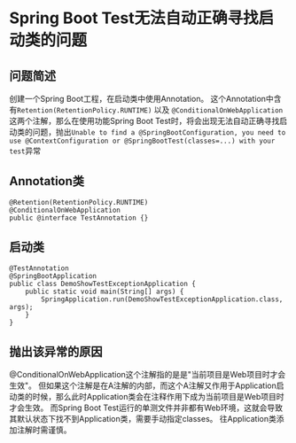 # Spring Boot Test无法自动正确寻找启动类的问题

## 问题简述
创建一个Spring Boot工程，在启动类中使用Annotation。
这个Annotation中含有`Retention(RetentionPolicy.RUNTIME)` 以及 
`@ConditionalOnWebApplication`这两个注解，那么在使用功能Spring Boot Test时，将会出现无法自动正确寻找启动类的问题，抛出`Unable to find a @SpringBootConfiguration, you need to use @ContextConfiguration or @SpringBootTest(classes=...) with your test`异常
## Annotation类
```
@Retention(RetentionPolicy.RUNTIME)
@ConditionalOnWebApplication
public @interface TestAnnotation {}
```
## 启动类
```
@TestAnnotation
@SpringBootApplication
public class DemoShowTestExceptionApplication {
    public static void main(String[] args) {
        SpringApplication.run(DemoShowTestExceptionApplication.class, args);
    }
}
```

## 抛出该异常的原因
@ConditionalOnWebApplication这个注解指的是是"当前项目是Web项目时才会生效"。
但如果这个注解是在A注解的内部，而这个A注解又作用于Application启动类的时候，那么此时Application类会在注释作用下成为当前项目是Web项目时才会生效。
而Spring Boot Test运行的单测文件并非都有Web环境，这就会导致其默认状态下找不到Application类，需要手动指定classes。
往Application类添加注解时需谨慎。
